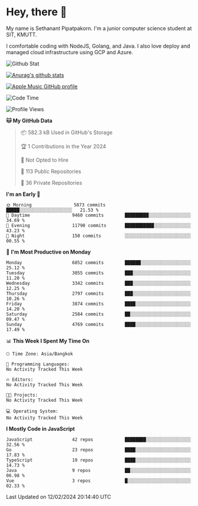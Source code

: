 # Hey, there 🙌
My name is Sethanant Pipatpakorn. I'm a junior computer science student at SIT, KMUTT.

I comfortable coding with NodeJS, Golang, and Java. I also love deploy and managed cloud infrastructure using GCP and Azure.

![Github Stat](https://github-profile-summary-cards.vercel.app/api/cards/profile-details?username=thetkpark&theme=dracula)

[![Anurag's github stats](https://github-readme-stats.vercel.app/api?username=thetkpark&count_private=true&show_icons=true&theme=tokyonight)](https://github.com/anuraghazra/github-readme-stats)

[![Apple Music GitHub profile](https://apple-music-github-profile.rayriffy.com/theme/light.svg?uid=000347.6120fcbefcb74cd59d65c108cc315787.1333)](https://github.com/rayriffy/apple-music-github-profile)

<!--START_SECTION:waka-->
![Code Time](http://img.shields.io/badge/Code%20Time-1%2C061%20hrs%2010%20mins-blue)

![Profile Views](http://img.shields.io/badge/Profile%20Views-0-blue)

**🐱 My GitHub Data** 

> 📦 582.3 kB Used in GitHub's Storage 
 > 
> 🏆 1 Contributions in the Year 2024
 > 
> 🚫 Not Opted to Hire
 > 
> 📜 113 Public Repositories 
 > 
> 🔑 36 Private Repositories 
 > 
**I'm an Early 🐤** 

```text
🌞 Morning                5873 commits        █████░░░░░░░░░░░░░░░░░░░░   21.53 % 
🌆 Daytime                9460 commits        █████████░░░░░░░░░░░░░░░░   34.69 % 
🌃 Evening                11790 commits       ███████████░░░░░░░░░░░░░░   43.23 % 
🌙 Night                  150 commits         ░░░░░░░░░░░░░░░░░░░░░░░░░   00.55 % 
```
📅 **I'm Most Productive on Monday** 

```text
Monday                   6852 commits        ██████░░░░░░░░░░░░░░░░░░░   25.12 % 
Tuesday                  3055 commits        ███░░░░░░░░░░░░░░░░░░░░░░   11.20 % 
Wednesday                3342 commits        ███░░░░░░░░░░░░░░░░░░░░░░   12.25 % 
Thursday                 2797 commits        ███░░░░░░░░░░░░░░░░░░░░░░   10.26 % 
Friday                   3874 commits        ████░░░░░░░░░░░░░░░░░░░░░   14.20 % 
Saturday                 2584 commits        ██░░░░░░░░░░░░░░░░░░░░░░░   09.47 % 
Sunday                   4769 commits        ████░░░░░░░░░░░░░░░░░░░░░   17.49 % 
```


📊 **This Week I Spent My Time On** 

```text
🕑︎ Time Zone: Asia/Bangkok

💬 Programming Languages: 
No Activity Tracked This Week

🔥 Editors: 
No Activity Tracked This Week

🐱‍💻 Projects: 
No Activity Tracked This Week

💻 Operating System: 
No Activity Tracked This Week
```

**I Mostly Code in JavaScript** 

```text
JavaScript               42 repos            ████████░░░░░░░░░░░░░░░░░   32.56 % 
Go                       23 repos            ████░░░░░░░░░░░░░░░░░░░░░   17.83 % 
TypeScript               19 repos            ████░░░░░░░░░░░░░░░░░░░░░   14.73 % 
Java                     9 repos             ██░░░░░░░░░░░░░░░░░░░░░░░   06.98 % 
Vue                      3 repos             █░░░░░░░░░░░░░░░░░░░░░░░░   02.33 % 
```




 Last Updated on 12/02/2024 20:14:40 UTC
<!--END_SECTION:waka-->
